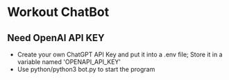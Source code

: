 # Workout ChatBot #

## Need OpenAI API KEY ##

- Create your own ChatGPT API Key and put it into a .env file; Store it in a variable named 'OPENAPI_API_KEY'
- Use python/python3 bot.py to start the program
